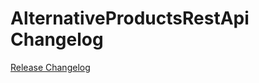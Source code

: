 # AlternativeProductsRestApi Changelog

[Release Changelog](https://github.com/spryker/alternative-products-rest-api/releases)

